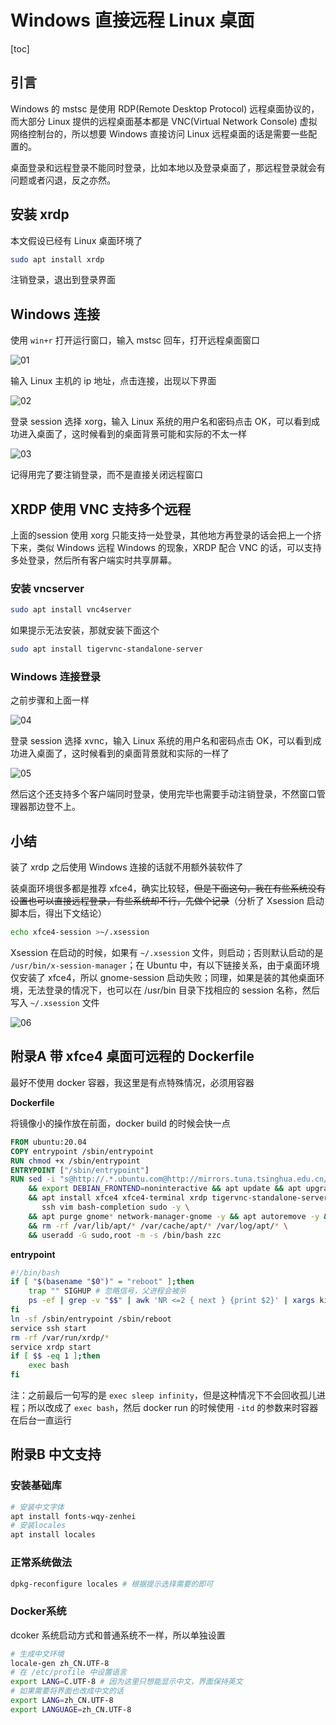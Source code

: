 # Windows 直接远程 Linux 桌面

[toc]

## 引言

Windows 的 mstsc 是使用 RDP(Remote Desktop Protocol) 远程桌面协议的，而大部分 Linux 提供的远程桌面基本都是 VNC(Virtual Network Console) 虚拟网络控制台的，所以想要 Windows 直接访问 Linux 远程桌面的话是需要一些配置的。

桌面登录和远程登录不能同时登录，比如本地以及登录桌面了，那远程登录就会有问题或者闪退，反之亦然。



## 安装 xrdp

本文假设已经有 Linux 桌面环境了

```bash
sudo apt install xrdp
```

注销登录，退出到登录界面



## Windows 连接

使用 `win+r` 打开运行窗口，输入 mstsc 回车，打开远程桌面窗口

![01](img/014/01.png)

输入 Linux 主机的 ip 地址，点击连接，出现以下界面

![02](img/014/02.png)

登录 session 选择 xorg，输入 Linux 系统的用户名和密码点击 OK，可以看到成功进入桌面了，这时候看到的桌面背景可能和实际的不太一样

![03](img/014/03.png)

记得用完了要注销登录，而不是直接关闭远程窗口



## XRDP 使用 VNC 支持多个远程

上面的session 使用 xorg 只能支持一处登录，其他地方再登录的话会把上一个挤下来，类似 Windows 远程 Windows 的现象，XRDP 配合 VNC 的话，可以支持多处登录，然后所有客户端实时共享屏幕。

### 安装 vncserver

```bash
sudo apt install vnc4server
```

如果提示无法安装，那就安装下面这个

```bash
sudo apt install tigervnc-standalone-server
```

### Windows 连接登录

之前步骤和上面一样

![04](img/014/04.png)

登录 session 选择 xvnc，输入 Linux 系统的用户名和密码点击 OK，可以看到成功进入桌面了，这时候看到的桌面背景就和实际的一样了

![05](img/014/05.png)

然后这个还支持多个客户端同时登录，使用完毕也需要手动注销登录，不然窗口管理器那边登不上。



## 小结

装了 xrdp 之后使用 Windows 连接的话就不用额外装软件了

装桌面环境很多都是推荐 xfce4，确实比较轻，~~但是下面这句，我在有些系统没有设置也可以直接远程登录，有些系统却不行，先做个记录~~（分析了 Xsession 启动脚本后，得出下文结论）

```bash
echo xfce4-session >~/.xsession
```



Xsession 在启动的时候，如果有 `~/.xsession` 文件，则启动；否则默认启动的是 `/usr/bin/x-session-manager`；在 Ubuntu 中，有以下链接关系，由于桌面环境仅安装了 xfce4，所以 gnome-session 启动失败；同理，如果是装的其他桌面环境，无法登录的情况下，也可以在 /usr/bin 目录下找相应的 session 名称，然后写入 `~/.xsession` 文件

![06](img/014/06)



## 附录A 带 xfce4 桌面可远程的 Dockerfile

最好不使用 docker 容器，我这里是有点特殊情况，必须用容器

**Dockerfile**

将镜像小的操作放在前面，docker build 的时候会快一点

```dockerfile
FROM ubuntu:20.04
COPY entrypoint /sbin/entrypoint
RUN chmod +x /sbin/entrypoint
ENTRYPOINT ["/sbin/entrypoint"]
RUN sed -i "s@http://.*.ubuntu.com@http://mirrors.tuna.tsinghua.edu.cn/@g" /etc/apt/sources.list \
    && export DEBIAN_FRONTEND=noninteractive && apt update && apt upgrade -y \
    && apt install xfce4 xfce4-terminal xrdp tigervnc-standalone-server \
       ssh vim bash-completion sudo -y \
    && apt purge gnome* network-manager-gnome -y && apt autoremove -y && apt clean \
    && rm -rf /var/lib/apt/* /var/cache/apt/* /var/log/apt/* \
    && useradd -G sudo,root -m -s /bin/bash zzc
```

**entrypoint**

```bash
#!/bin/bash
if [ "$(basename "$0")" = "reboot" ];then
    trap "" SIGHUP # 忽略信号，父进程会被杀
    ps -ef | grep -v "$$" | awk 'NR <=2 { next } {print $2}' | xargs kill -9
fi
ln -sf /sbin/entrypoint /sbin/reboot
service ssh start
rm -rf /var/run/xrdp/*
service xrdp start
if [ $$ -eq 1 ];then
    exec bash
fi
```

注：之前最后一句写的是 `exec sleep infinity`，但是这种情况下不会回收孤儿进程；所以改成了 `exec bash`，然后 docker run 的时候使用 `-itd` 的参数来时容器在后台一直运行

## 附录B 中文支持

### 安装基础库

```bash
# 安装中文字体
apt install fonts-wqy-zenhei
# 安装locales
apt install locales
```

### 正常系统做法

```bash
dpkg-reconfigure locales # 根据提示选择需要的即可
```

### Docker系统

dcoker 系统启动方式和普通系统不一样，所以单独设置

```bash
# 生成中文环境
locale-gen zh_CN.UTF-8
# 在 /etc/profile 中设置语言
export LANG=C.UTF-8 # 因为这里只想能显示中文，界面保持英文
# 如果需要将界面也改成中文的话
export LANG=zh_CN.UTF-8
export LANGUAGE=zh_CN.UTF-8
```

